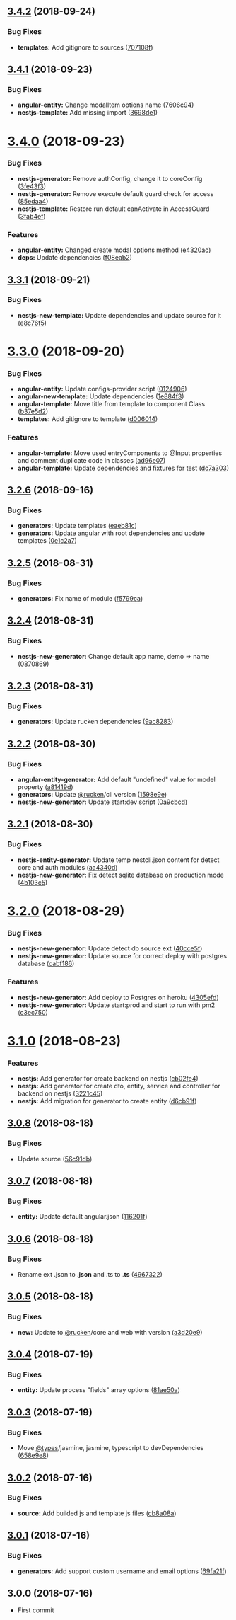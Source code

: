 <a name="3.4.2"></a>
## [3.4.2](https://github.com/rucken/schematics/compare/3.4.1...3.4.2) (2018-09-24)


### Bug Fixes

* **templates:** Add gitignore to sources ([707108f](https://github.com/rucken/schematics/commit/707108f))



<a name="3.4.1"></a>
## [3.4.1](https://github.com/rucken/schematics/compare/3.4.0...3.4.1) (2018-09-23)


### Bug Fixes

* **angular-entity:** Change modalItem options name ([7606c94](https://github.com/rucken/schematics/commit/7606c94))
* **nestjs-template:** Add missing import ([3698de1](https://github.com/rucken/schematics/commit/3698de1))



<a name="3.4.0"></a>
# [3.4.0](https://github.com/rucken/schematics/compare/3.3.1...3.4.0) (2018-09-23)


### Bug Fixes

* **nestjs-generator:** Remove authConfig, change it to coreConfig ([3fe43f3](https://github.com/rucken/schematics/commit/3fe43f3))
* **nestjs-generator:** Remove execute default guard check for access ([85edaa4](https://github.com/rucken/schematics/commit/85edaa4))
* **nestjs-template:** Restore run default canActivate in AccessGuard ([3fab4ef](https://github.com/rucken/schematics/commit/3fab4ef))


### Features

* **angular-entity:** Changed create modal options method ([e4320ac](https://github.com/rucken/schematics/commit/e4320ac))
* **deps:** Update dependencies ([f08eab2](https://github.com/rucken/schematics/commit/f08eab2))



<a name="3.3.1"></a>
## [3.3.1](https://github.com/rucken/schematics/compare/3.3.0...3.3.1) (2018-09-21)


### Bug Fixes

* **nestjs-new-template:** Update dependencies and update source for it ([e8c76f5](https://github.com/rucken/schematics/commit/e8c76f5))



<a name="3.3.0"></a>
# [3.3.0](https://github.com/rucken/schematics/compare/3.2.6...3.3.0) (2018-09-20)


### Bug Fixes

* **angular-entity:** Update configs-provider script ([0124906](https://github.com/rucken/schematics/commit/0124906))
* **angular-new-template:** Update dependencies ([1e884f3](https://github.com/rucken/schematics/commit/1e884f3))
* **angular-template:** Move title from template to component Class ([b37e5d2](https://github.com/rucken/schematics/commit/b37e5d2))
* **templates:** Add gitignore to template ([d006014](https://github.com/rucken/schematics/commit/d006014))


### Features

* **angular-template:** Move used entryComponents to @Input properties and comment duplicate code in classes ([ad96e07](https://github.com/rucken/schematics/commit/ad96e07))
* **angular-template:** Update dependencies and fixtures for test ([dc7a303](https://github.com/rucken/schematics/commit/dc7a303))



<a name="3.2.6"></a>
## [3.2.6](https://github.com/rucken/schematics/compare/3.2.5...3.2.6) (2018-09-16)


### Bug Fixes

* **generators:** Update templates ([eaeb81c](https://github.com/rucken/schematics/commit/eaeb81c))
* **generators:** Update angular with root dependencies and update templates ([0e1c2a7](https://github.com/rucken/schematics/commit/0e1c2a7))



<a name="3.2.5"></a>
## [3.2.5](https://github.com/rucken/schematics/compare/3.2.4...3.2.5) (2018-08-31)


### Bug Fixes

* **generators:** Fix name of module ([f5799ca](https://github.com/rucken/schematics/commit/f5799ca))



<a name="3.2.4"></a>
## [3.2.4](https://github.com/rucken/schematics/compare/3.2.3...3.2.4) (2018-08-31)


### Bug Fixes

* **nestjs-new-generator:** Change default app name, demo => name ([0870869](https://github.com/rucken/schematics/commit/0870869))



<a name="3.2.3"></a>
## [3.2.3](https://github.com/rucken/schematics/compare/3.2.2...3.2.3) (2018-08-31)


### Bug Fixes

* **generators:** Update rucken dependencies ([9ac8283](https://github.com/rucken/schematics/commit/9ac8283))



<a name="3.2.2"></a>
## [3.2.2](https://github.com/rucken/schematics/compare/3.2.1...3.2.2) (2018-08-30)


### Bug Fixes

* **angular-entity-generator:** Add default "undefined" value for model property ([a81419d](https://github.com/rucken/schematics/commit/a81419d))
* **generators:** Update [@rucken](https://github.com/rucken)/cli version ([1598e9e](https://github.com/rucken/schematics/commit/1598e9e))
* **nestjs-new-generator:** Update start:dev script ([0a9cbcd](https://github.com/rucken/schematics/commit/0a9cbcd))



<a name="3.2.1"></a>
## [3.2.1](https://github.com/rucken/schematics/compare/3.2.0...3.2.1) (2018-08-30)


### Bug Fixes

* **nestjs-entity-generator:** Update temp nestcli.json content for detect core and auth modules ([aa4340d](https://github.com/rucken/schematics/commit/aa4340d))
* **nestjs-new-generator:** Fix detect sqlite database on production mode ([4b103c5](https://github.com/rucken/schematics/commit/4b103c5))



<a name="3.2.0"></a>
# [3.2.0](https://github.com/rucken/schematics/compare/3.1.0...3.2.0) (2018-08-29)


### Bug Fixes

* **nestjs-new-generator:** Update detect db source ext ([40cce5f](https://github.com/rucken/schematics/commit/40cce5f))
* **nestjs-new-generator:** Update source for correct deploy with postgres database ([cabf186](https://github.com/rucken/schematics/commit/cabf186))


### Features

* **nestjs-new-generator:** Add deploy to Postgres on heroku ([4305efd](https://github.com/rucken/schematics/commit/4305efd))
* **nestjs-new-generator:** Update start:prod and start to run with pm2 ([c3ec750](https://github.com/rucken/schematics/commit/c3ec750))



<a name="3.1.0"></a>
# [3.1.0](https://github.com/rucken/schematics/compare/3.0.8...3.1.0) (2018-08-23)


### Features

* **nestjs:** Add generator for create backend on nestjs ([cb02fe4](https://github.com/rucken/schematics/commit/cb02fe4))
* **nestjs:** Add generator for create dto, entity, service and controller for backend on nestjs ([3221c45](https://github.com/rucken/schematics/commit/3221c45))
* **nestjs:** Add migration for generator to create entity ([d6cb91f](https://github.com/rucken/schematics/commit/d6cb91f))



<a name="3.0.8"></a>
## [3.0.8](https://github.com/rucken/schematics/compare/3.0.7...3.0.8) (2018-08-18)


### Bug Fixes

* Update source ([56c91db](https://github.com/rucken/schematics/commit/56c91db))



<a name="3.0.7"></a>
## [3.0.7](https://github.com/rucken/schematics/compare/3.0.6...3.0.7) (2018-08-18)


### Bug Fixes

* **entity:** Update default angular.json ([116201f](https://github.com/rucken/schematics/commit/116201f))



<a name="3.0.6"></a>
## [3.0.6](https://github.com/rucken/schematics/compare/3.0.5...3.0.6) (2018-08-18)


### Bug Fixes

* Rename ext .json to .__json__ and .ts to .__ts__ ([4967322](https://github.com/rucken/schematics/commit/4967322))



<a name="3.0.5"></a>
## [3.0.5](https://github.com/rucken/schematics/compare/3.0.4...3.0.5) (2018-08-18)


### Bug Fixes

* **new:** Update to [@rucken](https://github.com/rucken)/core and web with version ([a3d20e9](https://github.com/rucken/schematics/commit/a3d20e9))



<a name="3.0.4"></a>
## [3.0.4](https://github.com/rucken/schematics/compare/3.0.3...3.0.4) (2018-07-19)


### Bug Fixes

* **entity:** Update process "fields" array options ([81ae50a](https://github.com/rucken/schematics/commit/81ae50a))



<a name="3.0.3"></a>
## [3.0.3](https://github.com/rucken/schematics/compare/3.0.2...3.0.3) (2018-07-19)


### Bug Fixes

* Move [@types](https://github.com/types)/jasmine, jasmine, typescript to devDependencies ([658e9e8](https://github.com/rucken/schematics/commit/658e9e8))



<a name="3.0.2"></a>
## [3.0.2](https://github.com/rucken/schematics/compare/3.0.1...3.0.2) (2018-07-16)


### Bug Fixes

* **source:** Add builded js and template js files ([cb8a08a](https://github.com/rucken/schematics/commit/cb8a08a))



<a name="3.0.1"></a>
## [3.0.1](https://github.com/rucken/schematics/compare/3.0.0...3.0.1) (2018-07-16)


### Bug Fixes

* **generators:** Add support custom username and email options ([69fa21f](https://github.com/rucken/schematics/commit/69fa21f))



<a name="3.0.0"></a>
## 3.0.0 (2018-07-16)

* First commit



